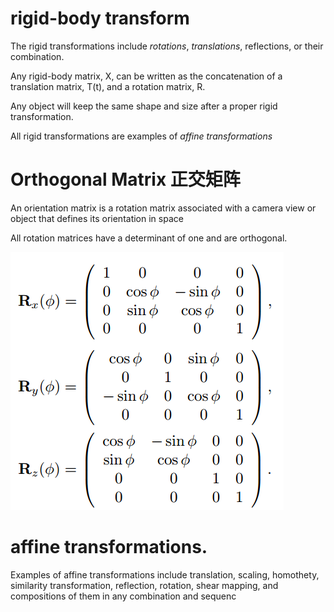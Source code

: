 
# rigid-body transform

The rigid transformations include *rotations*, *translations*, reflections, or their combination.

Any rigid-body matrix, X, can be written as the concatenation of a translation matrix, T(t), and a rotation matrix, R. 


Any object will keep the same shape and size after a proper rigid transformation.

All rigid transformations are examples of *affine transformations*

# Orthogonal Matrix 正交矩阵

An orientation matrix is a rotation matrix associated with a camera view or object that defines its orientation in space

All rotation matrices have a determinant of one and are orthogonal.

![rotationMatrix](./rotation-matrix.png)

#  affine transformations.

Examples of affine transformations include translation, scaling, homothety, similarity transformation, reflection, rotation, shear mapping, and compositions of them in any combination and sequenc
